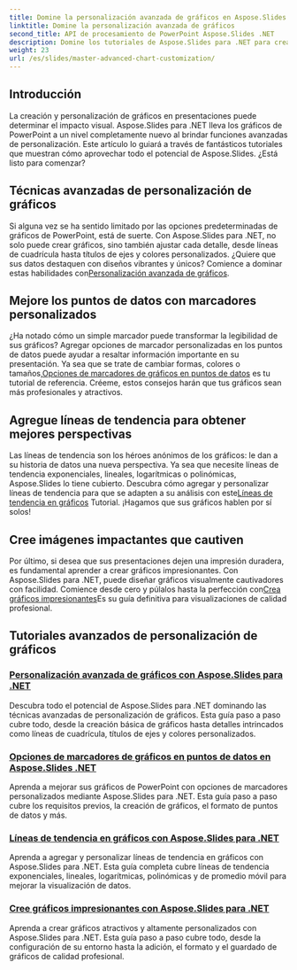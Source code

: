 ```yaml
---
title: Domine la personalización avanzada de gráficos en Aspose.Slides para .NET
linktitle: Domine la personalización avanzada de gráficos
second_title: API de procesamiento de PowerPoint Aspose.Slides .NET
description: Domine los tutoriales de Aspose.Slides para .NET para crear y personalizar gráficos. Aprenda técnicas avanzadas para líneas de tendencia, marcadores y visualizaciones de datos sorprendentes.
weight: 23
url: /es/slides/master-advanced-chart-customization/
---
```

## Introducción

La creación y personalización de gráficos en presentaciones puede determinar el impacto visual. Aspose.Slides para .NET lleva los gráficos de PowerPoint a un nivel completamente nuevo al brindar funciones avanzadas de personalización. Este artículo lo guiará a través de fantásticos tutoriales que muestran cómo aprovechar todo el potencial de Aspose.Slides. ¿Está listo para comenzar?

## Técnicas avanzadas de personalización de gráficos

 Si alguna vez se ha sentido limitado por las opciones predeterminadas de gráficos de PowerPoint, está de suerte. Con Aspose.Slides para .NET, no solo puede crear gráficos, sino también ajustar cada detalle, desde líneas de cuadrícula hasta títulos de ejes y colores personalizados. ¿Quiere que sus datos destaquen con diseños vibrantes y únicos? Comience a dominar estas habilidades con[Personalización avanzada de gráficos](./advanced-chart-customization/).

## Mejore los puntos de datos con marcadores personalizados

¿Ha notado cómo un simple marcador puede transformar la legibilidad de sus gráficos? Agregar opciones de marcador personalizadas en los puntos de datos puede ayudar a resaltar información importante en su presentación. Ya sea que se trate de cambiar formas, colores o tamaños,[Opciones de marcadores de gráficos en puntos de datos](./chart-marker-options/) es tu tutorial de referencia. Créeme, estos consejos harán que tus gráficos sean más profesionales y atractivos.

## Agregue líneas de tendencia para obtener mejores perspectivas

 Las líneas de tendencia son los héroes anónimos de los gráficos: le dan a su historia de datos una nueva perspectiva. Ya sea que necesite líneas de tendencia exponenciales, lineales, logarítmicas o polinómicas, Aspose.Slides lo tiene cubierto. Descubra cómo agregar y personalizar líneas de tendencia para que se adapten a su análisis con este[Líneas de tendencia en gráficos](./trend-lines-in-charts/) Tutorial. ¡Hagamos que sus gráficos hablen por sí solos!

## Cree imágenes impactantes que cautiven

Por último, si desea que sus presentaciones dejen una impresión duradera, es fundamental aprender a crear gráficos impresionantes. Con Aspose.Slides para .NET, puede diseñar gráficos visualmente cautivadores con facilidad. Comience desde cero y púlalos hasta la perfección con[Crea gráficos impresionantes](./create-stunning-chart/)Es su guía definitiva para visualizaciones de calidad profesional.

## Tutoriales avanzados de personalización de gráficos
### [Personalización avanzada de gráficos con Aspose.Slides para .NET](./advanced-chart-customization/)
Descubra todo el potencial de Aspose.Slides para .NET dominando las técnicas avanzadas de personalización de gráficos. Esta guía paso a paso cubre todo, desde la creación básica de gráficos hasta detalles intrincados como líneas de cuadrícula, títulos de ejes y colores personalizados.
### [Opciones de marcadores de gráficos en puntos de datos en Aspose.Slides .NET](./chart-marker-options/)
Aprenda a mejorar sus gráficos de PowerPoint con opciones de marcadores personalizados mediante Aspose.Slides para .NET. Esta guía paso a paso cubre los requisitos previos, la creación de gráficos, el formato de puntos de datos y más.
### [Líneas de tendencia en gráficos con Aspose.Slides para .NET](./trend-lines-in-charts/)
Aprenda a agregar y personalizar líneas de tendencia en gráficos con Aspose.Slides para .NET. Esta guía completa cubre líneas de tendencia exponenciales, lineales, logarítmicas, polinómicas y de promedio móvil para mejorar la visualización de datos.
### [Cree gráficos impresionantes con Aspose.Slides para .NET](./create-stunning-chart/)
Aprenda a crear gráficos atractivos y altamente personalizados con Aspose.Slides para .NET. Esta guía paso a paso cubre todo, desde la configuración de su entorno hasta la adición, el formato y el guardado de gráficos de calidad profesional.